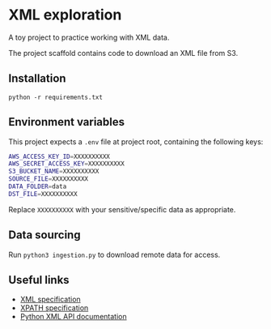 # XML exploration

A toy project to practice working with XML data.

The project scaffold contains code to download an XML file from S3.

## Installation

`python -r requirements.txt`

## Environment variables

This project expects a `.env` file at project root, containing the following keys:

```sh
AWS_ACCESS_KEY_ID=XXXXXXXXXX
AWS_SECRET_ACCESS_KEY=XXXXXXXXXX
S3_BUCKET_NAME=XXXXXXXXXX
SOURCE_FILE=XXXXXXXXXX
DATA_FOLDER=data
DST_FILE=XXXXXXXXXX
```

Replace `XXXXXXXXXX` with your sensitive/specific data as appropriate.

## Data sourcing

Run `python3 ingestion.py` to download remote data for access.

## Useful links

- [XML specification](https://www.w3.org/TR/REC-xml/)
- [XPATH specification](https://www.w3.org/TR/2017/REC-xpath-31-20170321/)
- [Python XML API documentation](https://docs.python.org/3/library/xml.etree.elementtree.html)
